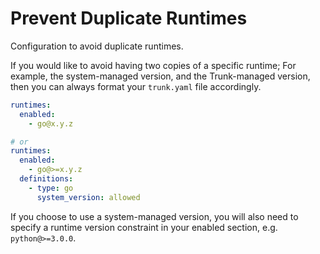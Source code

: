 # Prevent Duplicate Runtimes

Configuration to avoid duplicate runtimes.

If you would like to avoid having two copies of a specific runtime; For example, the system-managed version, and the Trunk-managed version, then you can always format your `trunk.yaml` file accordingly.

```yaml
runtimes:
  enabled:
    - go@x.y.z

# or
runtimes:
  enabled:
    - go@>=x.y.z
  definitions:
    - type: go
      system_version: allowed
```

If you choose to use a system-managed version, you will also need to specify a runtime version constraint in your enabled section, e.g. `python@>=3.0.0`.
